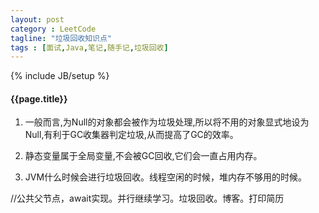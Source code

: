 ```yaml
---
layout: post
category : LeetCode
tagline: "垃圾回收知识点"
tags : [面试,Java,笔记,随手记,垃圾回收]
---
```

{% include JB/setup %}

<h4>{{page.title}}</h4>

1. 一般而言,为Null的对象都会被作为垃圾处理,所以将不用的对象显式地设为Null,有利于GC收集器判定垃圾,从而提高了GC的效率。

2. 静态变量属于全局变量,不会被GC回收,它们会一直占用内存。

3. JVM什么时候会进行垃圾回收。线程空闲的时候，堆内存不够用的时候。
 
//公共父节点，await实现。并行继续学习。垃圾回收。博客。打印简历